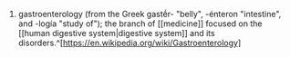 1. gastroenterology (from the Greek gastḗr- "belly", -énteron "intestine", and -logía "study of"); the branch of [[medicine]] focused on the [[human digestive system|digestive system]] and its disorders.^[https://en.wikipedia.org/wiki/Gastroenterology]